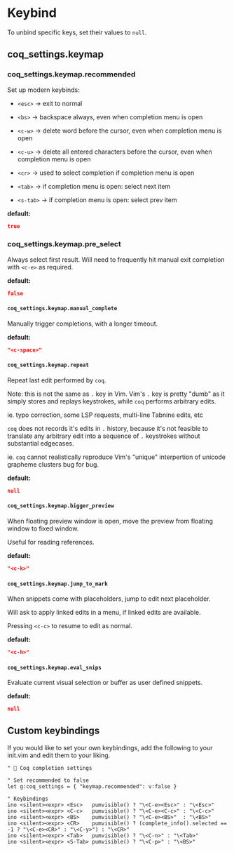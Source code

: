 # Keybind

To unbind specific keys, set their values to `null`.

## coq_settings.keymap

### coq_settings.keymap.recommended

Set up modern keybinds:

- `<esc>` -> exit to normal

- `<bs>` -> backspace always, even when completion menu is open

- `<c-w>` -> delete word before the cursor, even when completion menu is open

- `<c-u>` -> delete all entered characters before the cursor, even when completion menu is open

- `<cr>` -> used to select completion if completion menu is open

- `<tab>` -> if completion menu is open: select next item

- `<s-tab>` -> if completion menu is open: select prev item

**default:**

```json
true
```

### coq_settings.keymap.pre_select

Always select first result. Will need to frequently hit manual exit completion with `<c-e>` as required.

**default:**

```json
false
```

#### `coq_settings.keymap.manual_complete`

Manually trigger completions, with a longer timeout.

**default:**

```json
"<c-space>"
```

#### `coq_settings.keymap.repeat`

Repeat last edit performed by `coq`.

Note: this is not the same as `.` key in Vim. Vim's `.` key is pretty "dumb" as it simply stores and replays keystrokes, while `coq` performs arbitrary edits.

ie. typo correction, some LSP requests, multi-line Tabnine edits, etc

`coq` does not records it's edits in `.` history, because it's not feasible to translate any arbitrary edit into a sequence of `.` keystrokes without substantial edgecases.

ie. `coq` cannot realistically reproduce Vim's "unique" interpertion of unicode grapheme clusters bug for bug.

**default:**

```json
null
```

#### `coq_settings.keymap.bigger_preview`

When floating preview window is open, move the preview from floating window to fixed window.

Useful for reading references.

**default:**

```json
"<c-k>"
```

#### `coq_settings.keymap.jump_to_mark`

When snippets come with placeholders, jump to edit next placeholder.

Will ask to apply linked edits in a menu, if linked edits are available.

Pressing `<c-c>` to resume to edit as normal.

**default:**

```json
"<c-h>"
```

#### `coq_settings.keymap.eval_snips`

Evaluate current visual selection or buffer as user defined snippets.

**default:**

```json
null
```

## Custom keybindings

If you would like to set your own keybindings, add the following to your
init.vim and edit them to your liking.

```vim
" 🐓 Coq completion settings

" Set recommended to false
let g:coq_settings = { "keymap.recommended": v:false }

" Keybindings
ino <silent><expr> <Esc>   pumvisible() ? "\<C-e><Esc>" : "\<Esc>"
ino <silent><expr> <C-c>   pumvisible() ? "\<C-e><C-c>" : "\<C-c>"
ino <silent><expr> <BS>    pumvisible() ? "\<C-e><BS>"  : "\<BS>"
ino <silent><expr> <CR>    pumvisible() ? (complete_info().selected == -1 ? "\<C-e><CR>" : "\<C-y>") : "\<CR>"
ino <silent><expr> <Tab>   pumvisible() ? "\<C-n>" : "\<Tab>"
ino <silent><expr> <S-Tab> pumvisible() ? "\<C-p>" : "\<BS>"
```
